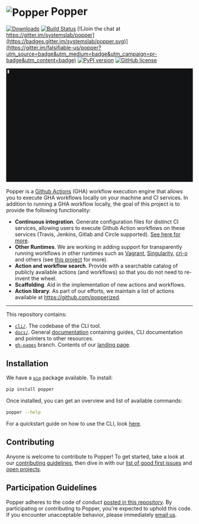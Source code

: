 # <img src="https://raw.githubusercontent.com/systemslab/popper/57f7a89bed6ff3e4d62ea2a5683ae28e3251931e/docs/figures/popper_logo_just_jug.png" width="64" valign="middle" alt="Popper"/> Popper

[![Downloads](https://pepy.tech/badge/popper)](https://pepy.tech/project/popper)
[![Build Status](https://travis-ci.org/systemslab/popper.svg?branch=master)](https://travis-ci.org/systemslab/popper)
[![Join the chat at https://gitter.im/systemslab/popper](https://badges.gitter.im/systemslab/popper.svg)](https://gitter.im/falsifiable-us/popper?utm_source=badge&utm_medium=badge&utm_campaign=pr-badge&utm_content=badge)
[![PyPI version](https://badge.fury.io/py/popper.svg)](https://badge.fury.io/py/popper)
[![GitHub license](https://img.shields.io/github/license/systemslab/popper.svg)](https://github.com/systemslab/popper/blob/master/LICENSE)

<p align="center">
  <img src="docs/figures/demo.gif" width="800">
</p>

Popper is a [Github Actions](https://github.com/features/actions) 
(GHA) workflow execution engine that allows you to execute GHA 
workflows locally on your machine and CI services. In addition to 
running a GHA workflow locally, the goal of this project is to provide 
the following functionality:

  * **Continuous integration**. Generate configuration files for 
    distinct CI services, allowing users to execute Github Action 
    workflows on these services (Travis, Jenkins, Gitlab and Circle 
    supported). [See here for 
    more](https://medium.com/getpopper/waiting-for-your-github-actions-invite-wait-no-longer-cf310b8c630c).
  * **Other Runtimes**. We are working in adding support for 
    transparently running workflows in other runtimes such as 
    [Vagrant](https://www.vagrantup.com/), 
    [Singularity](https://sylabs.io/), [cri-o](https://cri-o.io) and 
    others (see [this 
    project](https://github.com/systemslab/popper/projects/12) for 
    more).
  * **Action and workflow search**. Provide with a searchable catalog 
    of publicly available actions (and workflows) so that you do not 
    need to re-invent the wheel.
  * **Scaffolding**. Aid in the implementation of new actions and 
    workflows.
  * **Action library**. As part of our efforts, we maintain a list of 
    actions available at <https://github.com/popperized>.

-----

This repository contains:

  * [`cli/`](cli/). The codebase of the CLI tool.
  * [`docs/`](docs/). General 
    [documentation](https://popper.readthedocs.io/en/latest/) 
    containing guides, CLI documentation and pointers to other 
    resources.
  * [`gh-pages`](https://github.com/systemslab/popper/tree/gh-pages) 
    branch. Contents of our [landing page](http://falsifiable.us).

## Installation

We have a [`pip`](https://pypi.python.org/pypi) package available. To
install:

```bash
pip install popper
```

Once installed, you can get an overview and list of available 
commands:

```bash
popper --help
```

For a quickstart guide on how to use the CLI, look 
[here](https://popper.readthedocs.io/en/latest/sections/getting_started.html).

## Contributing

Anyone is welcome to contribute to Popper! To get started, take a look 
at our [contributing guidelines](CONTRIBUTING.md), then dive in with 
our [list of good first 
issues](https://github.com/systemslab/popper/issues?utf8=%E2%9C%93&q=is%3Aissue+label%3A%22good+first+issue%22+is%3Aopen) 
and [open projects](https://github.com/systemslab/popper/projects).

## Participation Guidelines

Popper adheres to the code of conduct [posted in this 
repository](CODE_OF_CONDUCT.md). By participating or contributing to 
Popper, you're expected to uphold this code. If you encounter 
unacceptable behavior, please immediately [email 
us](mailto:ivo@cs.ucsc.edu).
